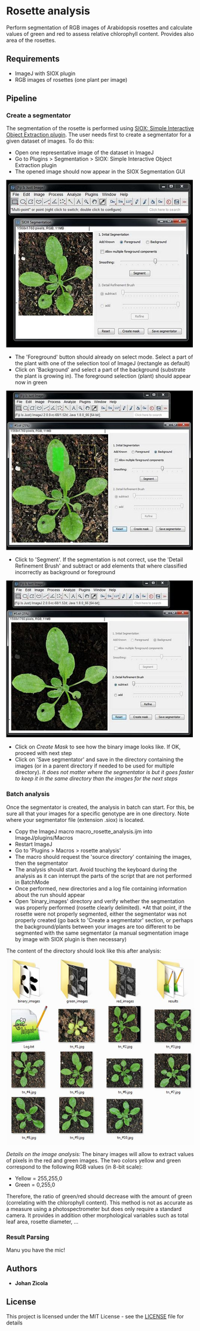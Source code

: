
# Rosette analysis 
Perform segmentation of RGB images of Arabidopsis rosettes and calculate values of green and red to assess relative chlorophyll content. Provides also area of the rosettes.

## Requirements

* ImageJ with SIOX plugin
* RGB images of rosettes (one plant per image)

## Pipeline

### Create a segmentator
The segmentation of the rosette is performed using [SIOX: Simple Interactive Object Extraction plugin](https://imagej.net/SIOX:_Simple_Interactive_Object_Extraction).
The user needs first to create a segmentator for a given dataset of images. To do this:
* Open one representative image of the dataset in ImageJ
* Go to Plugins > Segmentation > SIOX: Simple Interactive Object Extraction plugin
* The opened image should now appear in the SIOX Segmentation GUI

![](images/tuto1.JPG?raw=true)

* The 'Foreground' button should already on select mode. Select a part of the plant with one of the selection tool of ImageJ (rectangle as default)
* Click on 'Background' and select a part of the background (substrate the plant is growing in). The foreground selection (plant) should appear now in green

![](images/tuto2.JPG?raw=true)

* Click to 'Segment'. If the segmentation is not correct, use the 'Detail Refinement Brush' and subtract or add elements that where classified incorrectly as background or foreground

![](images/tuto3.JPG?raw=true)

* Click on *Create Mask* to see how the binary image looks like. If OK, proceed with next step
* Click on 'Save segmentator' and save in the directory containing the images (or in a parent directory if needed to be used for multiple directory). *It does not matter where the segmentator is but it goes faster to keep it in the same directory than the images for the next steps* 

### Batch analysis

Once the segmentator is created, the analysis in batch can start. For this, be sure all that your images for a specific genotype are in one directory. Note where your segmentator file (extension .siox) is located.

* Copy the ImageJ macro macro_rosette_analysis.ijm into ImageJ/plugins/Macros 
* Restart ImageJ
* Go to 'Plugins > Macros > rosette analysis'
* The macro should request the 'source directory' containing the images, then the segmentator
* The analysis should start. Avoid touching the keyboard during the analysis as it can interrupt the parts of the script that are not performed in BatchMode
* Once performed, new directories and a log file containing information about the run should appear
* Open 'binary_images' directory and verify whether the segmentation was properly performed (rosette clearly delimited). *At that point, if the rosette were not properly segmented, either the segmentator was not properly created (go back to 'Create a segmentator' section, or perhaps the background/plants between your images are too different to be segmented with the same segmentator (a manual segmentation image by image with SIOX plugin is then necessary)

The content of the directory should look like this after analysis:

![](images/tuto4.JPG?raw=true)

*Details on the image analysis:* The binary images will allow to extract values of pixels in the red and green images. 
The two colors yellow and green correspond to the following RGB values (in 8-bit scale):
* Yellow = 255,255,0
* Green = 0,255,0

Therefore, the ratio of green/red should decrease with the amount of green (correlating with the chlorophyll content). This method is not as accurate as a measure using a photospectrometer but does only require a standard camera. It provides in addition other morphological variables such as total leaf area, rosette diameter, ...
 

### Result Parsing

Manu you have the mic! 



## Authors

* **Johan Zicola**

## License

This project is licensed under the MIT License - see the [LICENSE](LICENSE) file for details

